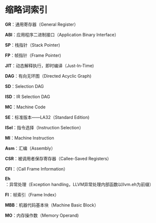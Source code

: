 # 缩略词索引



**GR**：通用寄存器（General Register）

**ABI**：应用程序二进制接口（Application Binary Interface）

**SP**：栈指针（Stack Pointer)

**FP**：帧指针（Frame Pointer)

**JIT**：动态解释执行，即时编译（Just-In-Time)

**DAG**：有向无环图（Directed Acyclic Graph)

**SD**：Selection DAG

**ISD**：IR Selection DAG

**MC**：Machine Code

**SE**：标准版本——LA32（Standard Edition)

**ISel**：指令选择（Instruction Selection）

**MI**：Machine Instruction

**Asm**：汇编（Assembly）

**CSR**：被调用者保存寄存器（Callee-Saved Registers）

**CFI**：（Call Frame Information）

**Eh**：异常处理（Exception handling，LLVM异常处理内部函数以llvm.eh为前缀）

**FI**：帧索引（Frame Index）

**MBB**：机器代码基本块（Machine Basic Block）

**MO**：内存操作数（Memory Operand)

